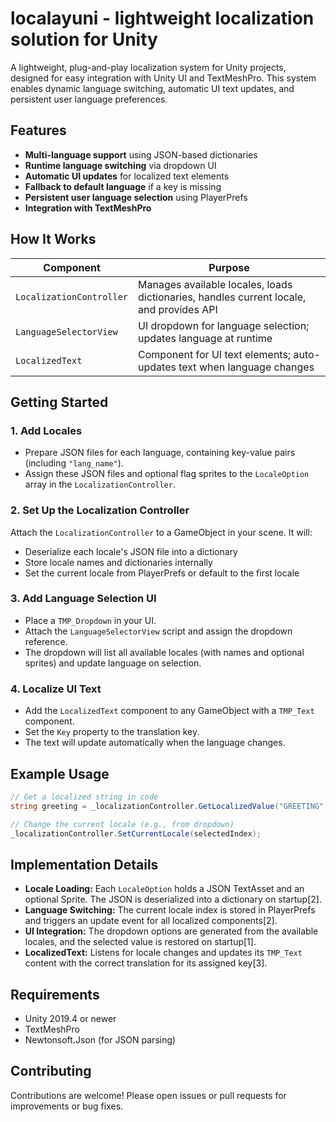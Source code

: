 # localayuni - lightweight localization solution for Unity

A lightweight, plug-and-play localization system for Unity projects, designed for easy integration with Unity UI and TextMeshPro. This system enables dynamic language switching, automatic UI text updates, and persistent user language preferences.

## Features

- **Multi-language support** using JSON-based dictionaries
- **Runtime language switching** via dropdown UI
- **Automatic UI updates** for localized text elements
- **Fallback to default language** if a key is missing
- **Persistent user language selection** using PlayerPrefs
- **Integration with TextMeshPro**

## How It Works

| Component                | Purpose                                                                                   |
|--------------------------|-------------------------------------------------------------------------------------------|
| `LocalizationController` | Manages available locales, loads dictionaries, handles current locale, and provides API   |
| `LanguageSelectorView`   | UI dropdown for language selection; updates language at runtime                           |
| `LocalizedText`          | Component for UI text elements; auto-updates text when language changes                   |

## Getting Started

### 1. Add Locales

- Prepare JSON files for each language, containing key-value pairs (including `"lang_name"`).
- Assign these JSON files and optional flag sprites to the `LocaleOption` array in the `LocalizationController`.

### 2. Set Up the Localization Controller

Attach the `LocalizationController` to a GameObject in your scene. It will:

- Deserialize each locale's JSON file into a dictionary
- Store locale names and dictionaries internally
- Set the current locale from PlayerPrefs or default to the first locale

### 3. Add Language Selection UI

- Place a `TMP_Dropdown` in your UI.
- Attach the `LanguageSelectorView` script and assign the dropdown reference.
- The dropdown will list all available locales (with names and optional sprites) and update language on selection.

### 4. Localize UI Text

- Add the `LocalizedText` component to any GameObject with a `TMP_Text` component.
- Set the `Key` property to the translation key.
- The text will update automatically when the language changes.

## Example Usage

```csharp
// Get a localized string in code
string greeting = _localizationController.GetLocalizedValue("GREETING");

// Change the current locale (e.g., from dropdown)
_localizationController.SetCurrentLocale(selectedIndex);
```

## Implementation Details

- **Locale Loading:** Each `LocaleOption` holds a JSON TextAsset and an optional Sprite. The JSON is deserialized into a dictionary on startup[2].
- **Language Switching:** The current locale index is stored in PlayerPrefs and triggers an update event for all localized components[2].
- **UI Integration:** The dropdown options are generated from the available locales, and the selected value is restored on startup[1].
- **LocalizedText:** Listens for locale changes and updates its `TMP_Text` content with the correct translation for its assigned key[3].

## Requirements

- Unity 2019.4 or newer
- TextMeshPro
- Newtonsoft.Json (for JSON parsing)

## Contributing

Contributions are welcome! Please open issues or pull requests for improvements or bug fixes.
